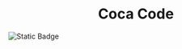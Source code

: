 <h1 style="text-align: center; font-weight: bold">Coca Code</h1>

![Static Badge](https://img.shields.io/badge/JDK-17.0.12-42b883)
